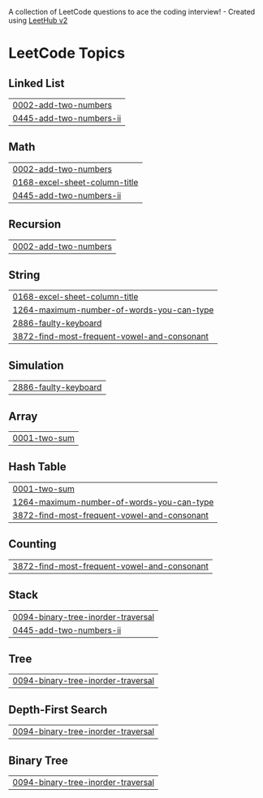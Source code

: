 A collection of LeetCode questions to ace the coding interview! - Created using [LeetHub v2](https://github.com/arunbhardwaj/LeetHub-2.0)
<!---LeetCode Topics Start-->
# LeetCode Topics
## Linked List
|  |
| ------- |
| [0002-add-two-numbers](https://github.com/Praveenadapa425/LeetCode/tree/master/0002-add-two-numbers) |
| [0445-add-two-numbers-ii](https://github.com/Praveenadapa425/LeetCode/tree/master/0445-add-two-numbers-ii) |
## Math
|  |
| ------- |
| [0002-add-two-numbers](https://github.com/Praveenadapa425/LeetCode/tree/master/0002-add-two-numbers) |
| [0168-excel-sheet-column-title](https://github.com/Praveenadapa425/LeetCode/tree/master/0168-excel-sheet-column-title) |
| [0445-add-two-numbers-ii](https://github.com/Praveenadapa425/LeetCode/tree/master/0445-add-two-numbers-ii) |
## Recursion
|  |
| ------- |
| [0002-add-two-numbers](https://github.com/Praveenadapa425/LeetCode/tree/master/0002-add-two-numbers) |
## String
|  |
| ------- |
| [0168-excel-sheet-column-title](https://github.com/Praveenadapa425/LeetCode/tree/master/0168-excel-sheet-column-title) |
| [1264-maximum-number-of-words-you-can-type](https://github.com/Praveenadapa425/LeetCode/tree/master/1264-maximum-number-of-words-you-can-type) |
| [2886-faulty-keyboard](https://github.com/Praveenadapa425/LeetCode/tree/master/2886-faulty-keyboard) |
| [3872-find-most-frequent-vowel-and-consonant](https://github.com/Praveenadapa425/LeetCode/tree/master/3872-find-most-frequent-vowel-and-consonant) |
## Simulation
|  |
| ------- |
| [2886-faulty-keyboard](https://github.com/Praveenadapa425/LeetCode/tree/master/2886-faulty-keyboard) |
## Array
|  |
| ------- |
| [0001-two-sum](https://github.com/Praveenadapa425/LeetCode/tree/master/0001-two-sum) |
## Hash Table
|  |
| ------- |
| [0001-two-sum](https://github.com/Praveenadapa425/LeetCode/tree/master/0001-two-sum) |
| [1264-maximum-number-of-words-you-can-type](https://github.com/Praveenadapa425/LeetCode/tree/master/1264-maximum-number-of-words-you-can-type) |
| [3872-find-most-frequent-vowel-and-consonant](https://github.com/Praveenadapa425/LeetCode/tree/master/3872-find-most-frequent-vowel-and-consonant) |
## Counting
|  |
| ------- |
| [3872-find-most-frequent-vowel-and-consonant](https://github.com/Praveenadapa425/LeetCode/tree/master/3872-find-most-frequent-vowel-and-consonant) |
## Stack
|  |
| ------- |
| [0094-binary-tree-inorder-traversal](https://github.com/Praveenadapa425/LeetCode/tree/master/0094-binary-tree-inorder-traversal) |
| [0445-add-two-numbers-ii](https://github.com/Praveenadapa425/LeetCode/tree/master/0445-add-two-numbers-ii) |
## Tree
|  |
| ------- |
| [0094-binary-tree-inorder-traversal](https://github.com/Praveenadapa425/LeetCode/tree/master/0094-binary-tree-inorder-traversal) |
## Depth-First Search
|  |
| ------- |
| [0094-binary-tree-inorder-traversal](https://github.com/Praveenadapa425/LeetCode/tree/master/0094-binary-tree-inorder-traversal) |
## Binary Tree
|  |
| ------- |
| [0094-binary-tree-inorder-traversal](https://github.com/Praveenadapa425/LeetCode/tree/master/0094-binary-tree-inorder-traversal) |
<!---LeetCode Topics End-->